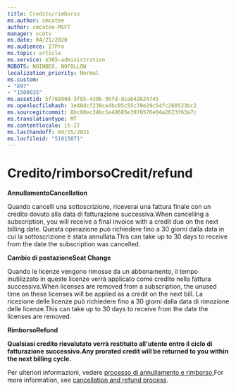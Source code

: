 ```yaml
---
title: Credito/rimborso
ms.author: cmcatee
author: cmcatee-MSFT
manager: scotv
ms.date: 04/21/2020
ms.audience: ITPro
ms.topic: article
ms.service: o365-administration
ROBOTS: NOINDEX, NOFOLLOW
localization_priority: Normal
ms.custom:
- "897"
- "1500035"
ms.assetid: 5f76890d-3f85-430b-95fd-dcab42624745
ms.openlocfilehash: 1e40dcf238ce4bc05c55c78e29c54fc260523bc2
ms.sourcegitcommit: 8bc60ec34bc1e40685e3976576e04a2623f63a7c
ms.translationtype: MT
ms.contentlocale: it-IT
ms.lasthandoff: 04/15/2021
ms.locfileid: "51815871"
---
```

# <a name="creditrefund"></a><span data-ttu-id="8f351-102">Credito/rimborso</span><span class="sxs-lookup"><span data-stu-id="8f351-102">Credit/refund</span></span>

<span data-ttu-id="8f351-103">**Annullamento**</span><span class="sxs-lookup"><span data-stu-id="8f351-103">**Cancellation**</span></span>
  
<span data-ttu-id="8f351-104">Quando cancelli una sottoscrizione, riceverai una fattura finale con un credito dovuto alla data di fatturazione successiva.</span><span class="sxs-lookup"><span data-stu-id="8f351-104">When cancelling a subscription, you will receive a final invoice with a credit due on the next billing date.</span></span> <span data-ttu-id="8f351-105">Questa operazione può richiedere fino a 30 giorni dalla data in cui la sottoscrizione è stata annullata.</span><span class="sxs-lookup"><span data-stu-id="8f351-105">This can take up to 30 days to receive from the date the subscription was cancelled.</span></span>
  
<span data-ttu-id="8f351-106">**Cambio di postazione**</span><span class="sxs-lookup"><span data-stu-id="8f351-106">**Seat Change**</span></span>
  
<span data-ttu-id="8f351-107">Quando le licenze vengono rimosse da un abbonamento, il tempo inutilizzato in queste licenze verrà applicato come credito nella fattura successiva.</span><span class="sxs-lookup"><span data-stu-id="8f351-107">When licenses are removed from a subscription, the unused time on these licenses will be applied as a credit on the next bill.</span></span> <span data-ttu-id="8f351-108">La ricezione delle licenze può richiedere fino a 30 giorni dalla data di rimozione delle licenze.</span><span class="sxs-lookup"><span data-stu-id="8f351-108">This can take up to 30 days to receive from the date the licenses are removed.</span></span>

<span data-ttu-id="8f351-109">**Rimborso**</span><span class="sxs-lookup"><span data-stu-id="8f351-109">**Refund**</span></span>

<span data-ttu-id="8f351-110">**Qualsiasi credito rievalutato verrà restituito all'utente entro il ciclo di fatturazione successivo.**</span><span class="sxs-lookup"><span data-stu-id="8f351-110">**Any prorated credit will be returned to you within the next billing cycle.**</span></span>

<span data-ttu-id="8f351-111">Per ulteriori informazioni, vedere [processo di annullamento e rimborso.](https://docs.microsoft.com/microsoft-365/commerce/subscriptions/cancel-your-subscription?view=o365-worldwide)</span><span class="sxs-lookup"><span data-stu-id="8f351-111">For more information, see [cancellation and refund process](https://docs.microsoft.com/microsoft-365/commerce/subscriptions/cancel-your-subscription?view=o365-worldwide).</span></span> 
